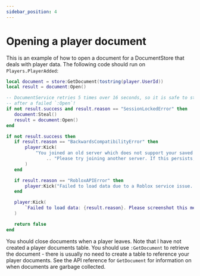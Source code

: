 ```yaml
---
sidebar_position: 4
---
```

 
# Opening a player document

This is an example of how to open a document for a DocumentStore that deals with player data.
The following code should run on `Players.PlayerAdded`:

 ```lua
local document = store:GetDocument(tostring(player.UserId))
local result = document:Open()

-- DocumentService retries 5 times over 16 seconds, so it is safe to steal
-- after a failed `:Open`!
if not result.success and result.reason == "SessionLockedError" then
    document:Steal()
    result = document:Open()
end

if not result.success then
    if result.reason == "BackwardsCompatibilityError" then
        player:Kick(
            "You joined an old server which does not support your saved data."
                .. "Please try joining another server. If this persists, contact a developer."
        )
    end

    if result.reason == "RobloxAPIError" then
        player:Kick("Failed to load data due to a Roblox service issue. Try again later.")
    end

    player:Kick(
        `Failed to load data: {result.reason}. Please screenshot this message and report it to a developer.`
    )

    return false
end
```

You should close documents when a player leaves. Note that I have not created a player documents table.
You should use `:GetDocument` to retrieve the document - there is usually no need to create a table to
reference your player documents. See the API reference for `GetDocument` for information on when documents are
garbage collected.